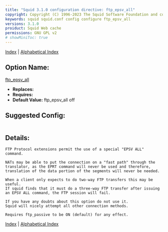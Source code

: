 ```yaml
---
title: "Squid 3.1.0 configuration directive: ftp_epsv_all"
copyright: Copyright (C) 1996-2023 The Squid Software Foundation and contributors
keywords: squid squid.conf config configure ftp_epsv_all
versions: 3.1.0
proiduct: Squid Web cache
permissions: GNU GPL v2
# showMiniToc: true
---
```

[Index](index#toc_ftp_epsv_all) | [Alphabetical Index](index_all#toc_ftp_epsv_all)

## Option Name:
[ftp_epsv_all](#ftp_epsv_all)
 * **Replaces:** 
 * **Requires:** 
 * **Default Value:** ftp_epsv_all off


## Suggested Config:
```plaintext

```

## Details:

	FTP Protocol extensions permit the use of a special "EPSV ALL" command.

	NATs may be able to put the connection on a "fast path" through the
	translator, as the EPRT command will never be used and therefore,
	translation of the data portion of the segments will never be needed.

	When a client only expects to do two-way FTP transfers this may be
	useful.
	If squid finds that it must do a three-way FTP transfer after issuing
	an EPSV ALL command, the FTP session will fail.

	If you have any doubts about this option do not use it.
	Squid will nicely attempt all other connection methods.

	Requires ftp_passive to be ON (default) for any effect.



[Index](index#toc_ftp_epsv_all) | [Alphabetical Index](index_all#toc_ftp_epsv_all)

